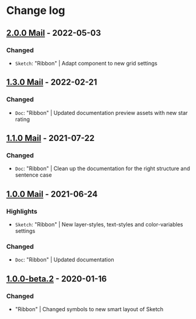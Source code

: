 # Change log

## [2.0.0 Mail](https://github.com/cake-hub/lidl-mail-sketch/tree/v2.0.0) - 2022-05-03

### Changed

* `Sketch`: "Ribbon" | Adapt component to new grid settings


## [1.3.0 Mail](https://github.com/cake-hub/lidl-mail-sketch/tree/v1.3.0) - 2022-02-21

### Changed

* `Doc`: "Ribbon"  | Updated documentation preview assets with new star rating

## [1.1.0 Mail](https://github.com/cake-hub/lidl-mail-sketch/tree/v1.1.0) - 2021-07-22

### Changed

* `Doc`: "Ribbon" | Clean up the documentation for the right structure and sentence case


## [1.0.0 Mail](https://github.com/cake-hub/lidl-mail-sketch/tree/v1.0.0) - 2021-06-24

### Highlights

* `Sketch`: "Ribbon" | New layer-styles, text-styles and color-variables settings

### Changed

* `Doc`: "Ribbon" | Updated documentation

## [1.0.0-beta.2](https://www.secrz.de/bitbucket/projects/UXCAKE/repos/lidl-cake-ui-mail/browse?at=refs%2Ftags%2Fv1.0.0-beta.2) - 2020-01-16

### Changed

* "Ribbon" | Changed symbols to new smart layout of Sketch
